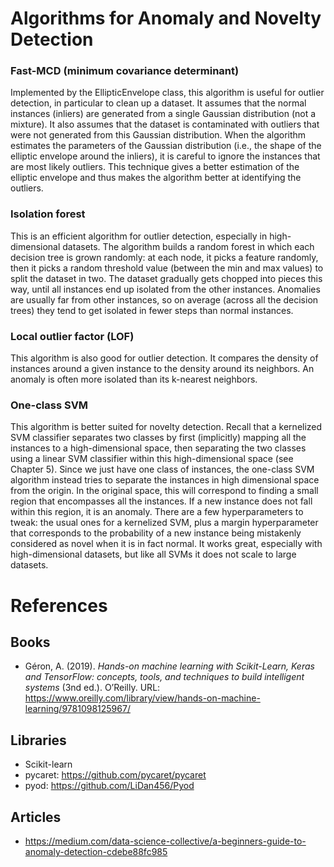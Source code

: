 

# Algorithms for Anomaly and Novelty Detection

### Fast-MCD (minimum covariance determinant)

Implemented by the EllipticEnvelope class, this algorithm is useful for outlier detection, in particular to clean up a dataset. It assumes that the normal instances (inliers) are generated from a single Gaussian distribution (not a mixture). It also assumes that the dataset is contaminated with outliers that were not generated from this Gaussian distribution. When the algorithm estimates the parameters of the Gaussian distribution (i.e., the shape of the elliptic envelope around the inliers), it is careful to ignore the instances that are most likely outliers. This technique gives a better estimation of the elliptic envelope and thus makes the algorithm better at identifying the outliers.

### Isolation forest

This is an efficient algorithm for outlier detection, especially in high-dimensional datasets. The algorithm builds a random forest in which each decision tree is grown randomly: at each node, it picks a feature randomly, then it picks a random threshold value (between the min and max values) to split the dataset in two. The dataset gradually gets chopped into pieces this way, until all instances end up isolated from the other instances. Anomalies are usually far from other instances, so on average (across all the decision trees) they tend to get isolated in fewer steps than normal instances.

### Local outlier factor (LOF)

This algorithm is also good for outlier detection. It compares the density of instances around a given instance to the density around its neighbors. An anomaly is often more isolated than its k-nearest neighbors.

### One-class SVM

This algorithm is better suited for novelty detection. Recall that a kernelized SVM classifier separates two classes by first (implicitly) mapping all the instances to a high-dimensional space, then separating the two classes using a linear SVM classifier within this high-dimensional space (see Chapter 5). Since we just have one class of instances, the one-class SVM algorithm instead tries to separate the instances in high dimensional space from the origin. In the original space, this will correspond to finding a small region that encompasses all the instances.
If a new instance does not fall within this region, it is an anomaly. There are a few hyperparameters to tweak: the usual ones for a kernelized SVM, plus a margin hyperparameter that corresponds to the probability of a new instance being mistakenly considered as novel when it is in fact normal. It works great, especially with high-dimensional datasets, but like all SVMs it does not scale to large datasets.



# References



## Books

* Géron, A. (2019). *Hands-on machine learning with Scikit-Learn, Keras and TensorFlow: concepts, tools, and techniques to build intelligent systems* (3nd ed.). O’Reilly. URL: https://www.oreilly.com/library/view/hands-on-machine-learning/9781098125967/



## Libraries

+ Scikit-learn
+ pycaret: https://github.com/pycaret/pycaret
+ pyod: https://github.com/LiDan456/Pyod



## Articles

* https://medium.com/data-science-collective/a-beginners-guide-to-anomaly-detection-cdebe88fc985

